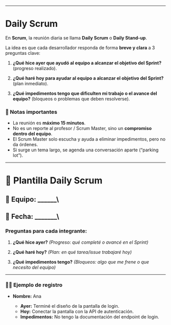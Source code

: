








---

# Daily Scrum

En **Scrum**, la reunión diaria se llama **Daily Scrum** o **Daily Stand-up**.

La idea es que cada desarrollador responda de forma **breve y clara** a 3 preguntas clave:

1. **¿Qué hice ayer que ayudó al equipo a alcanzar el objetivo del Sprint?**
   (progreso realizado).

2. **¿Qué haré hoy para ayudar al equipo a alcanzar el objetivo del Sprint?**
   (plan inmediato).

3. **¿Qué impedimentos tengo que dificulten mi trabajo o el avance del equipo?**
   (bloqueos o problemas que deben resolverse).


### 🔑 Notas importantes

* La reunión es **máximo 15 minutos**.
* No es un reporte al profesor / Scrum Master, sino un **compromiso dentro del equipo**.
* El Scrum Master solo escucha y ayuda a eliminar impedimentos, pero no da órdenes.
* Si surge un tema largo, se agenda una conversación aparte (“parking lot”).
---

# 📝 Plantilla Daily Scrum

## 👥 Equipo: \_\_\_\_\_\_\

## 📅 Fecha: \_\_\_\_\_\_\_\

### Preguntas para cada integrante:

1. **¿Qué hice ayer?**
   *(Progreso: qué completé o avancé en el Sprint)*

2. **¿Qué haré hoy?**
   *(Plan: en qué tarea/issue trabajaré hoy)*

3. **¿Qué impedimentos tengo?**
   *(Bloqueos: algo que me frene o que necesito del equipo)*

---

### 🧑‍💻 Ejemplo de registro

* **Nombre:** Ana

  * **Ayer:** Terminé el diseño de la pantalla de login.
  * **Hoy:** Conectar la pantalla con la API de autenticación.
  * **Impedimentos:** No tengo la documentación del endpoint de login.
